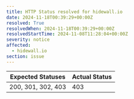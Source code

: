 ```yaml
---
title: HTTP Status resolved for hidewall.io
date: 2024-11-18T00:39:29+00:00Z
resolved: True
resolvedWhen: 2024-11-18T00:39:29+00:00Z
resolvedStartTime: 2024-11-08T11:28:04+00:00Z
severity: notice
affected:
  - hidewall.io
section: issue
---
```


| Expected Statuses | Actual Status  |
|-------------------|----------------|
| 200, 301, 302, 403 | 403 |
